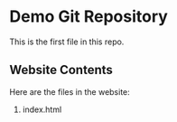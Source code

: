 # Demo Git Repository

This is the first file in this repo.

## Website Contents

Here are the files in the website:

1. index.html


